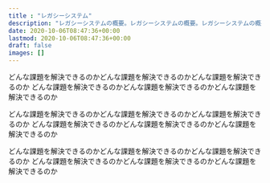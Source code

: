 ```yaml
---
title : "レガシーシステム"
description: "レガシーシステムの概要。レガシーシステムの概要。レガシーシステムの概要。レガシーシステムの概要。"
date: 2020-10-06T08:47:36+00:00
lastmod: 2020-10-06T08:47:36+00:00
draft: false
images: []
---
```


どんな課題を解決できるのかどんな課題を解決できるのかどんな課題を解決できるのか
どんな課題を解決できるのかどんな課題を解決できるのかどんな課題を解決できるのか

どんな課題を解決できるのかどんな課題を解決できるのかどんな課題を解決できるのか
どんな課題を解決できるのかどんな課題を解決できるのかどんな課題を解決できるのか

どんな課題を解決できるのかどんな課題を解決できるのかどんな課題を解決できるのか
どんな課題を解決できるのかどんな課題を解決できるのかどんな課題を解決できるのか
